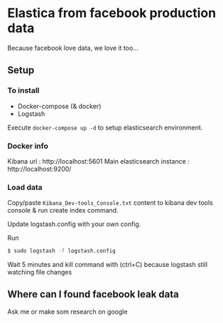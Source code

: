 # Elastica from facebook production data
Because facebook love data, we love it too...

## Setup

### To install
- Docker-compose (& docker)
- Logstash

Execute `docker-compose up -d` to setup elasticsearch environment.

### Docker info
Kibana url : http://localhost:5601
Main elasticsearch instance : http://localhost:9200/

### Load data

Copy/paste `Kibana_Dev-tools_Console.txt` content to kibana dev tools console & run create index command.

Update logstash.config with your own config.

Run
```bash
$ sudo logstash -f logstash.config
```

Wait 5 minutes and kill command with (ctrl+C) because logstash still watching file changes

## Where can I found facebook leak data
Ask me or make som research on google
